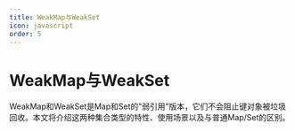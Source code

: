 ```yaml
---
title: WeakMap与WeakSet
icon: javascript
order: 5
---
```


# WeakMap与WeakSet

WeakMap和WeakSet是Map和Set的"弱引用"版本，它们不会阻止键对象被垃圾回收。本文将介绍这两种集合类型的特性、使用场景以及与普通Map/Set的区别。

